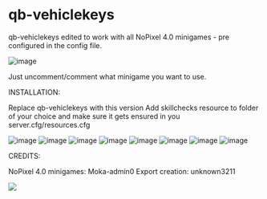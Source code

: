# qb-vehiclekeys
qb-vehiclekeys edited to work with all NoPixel 4.0 minigames - pre configured in the config file.

![image](https://imgur.com/j2fQaCb.png)

Just uncomment/comment what minigame you want to use.

INSTALLATION:

Replace qb-vehiclekeys with this version
Add skillchecks resource to folder of your choice and make sure it gets ensured in you server.cfg/resources.cfg

![image](https://github.com/user-attachments/assets/dc212e16-8ff2-4933-9003-ec58c10c6c01)
![image](https://github.com/user-attachments/assets/934c8cbc-943a-4b9e-9752-9cf332cdf462)
![image](https://github.com/user-attachments/assets/ef41c51c-fecd-45eb-a350-fe735c598d52)
![image](https://github.com/user-attachments/assets/ea6f5642-d421-49c2-820e-1981fd30537e)
![image](https://github.com/user-attachments/assets/068cb37d-6d92-410c-8782-c55a8303d3d7)
![image](https://github.com/user-attachments/assets/b05bc5be-8db3-4ca3-8452-a06a26faff85)
![image](https://github.com/user-attachments/assets/f8660439-7ed7-4f67-8ac7-89ced1065659)
![image](https://github.com/user-attachments/assets/a8ba4a94-8d14-4ebe-98e6-a83316993f71)


CREDITS:

NoPixel 4.0 minigames: Moka-admin0
Export creation: unknown3211


![](https://komarev.com/ghpvc/?username=Official-X3R0)
